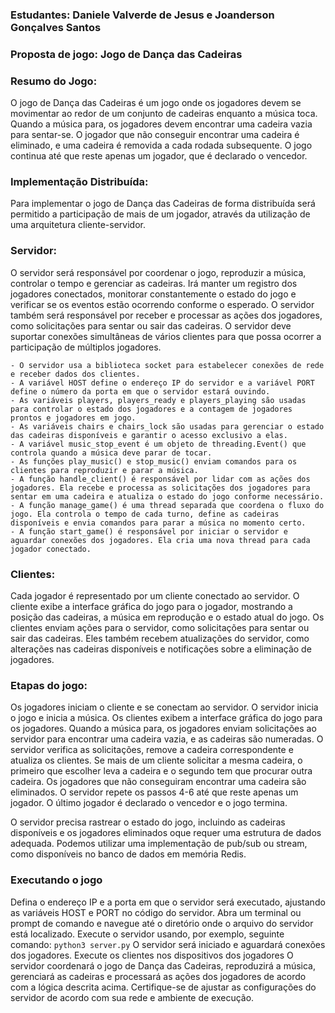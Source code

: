 ### Estudantes: Daniele Valverde de Jesus e Joanderson Gonçalves Santos

### Proposta de jogo: Jogo de Dança das Cadeiras

### Resumo do Jogo:
O jogo de Dança das Cadeiras é um jogo onde os jogadores devem se movimentar ao redor de um conjunto de cadeiras enquanto a música toca. Quando a música para, os jogadores devem encontrar uma cadeira vazia para sentar-se. O jogador que não conseguir encontrar uma cadeira é eliminado, e uma cadeira é removida a cada rodada subsequente. O jogo continua até que reste apenas um jogador, que é declarado o vencedor.

### Implementação Distribuída:
Para implementar o jogo de Dança das Cadeiras de forma distribuída será permitido a participação de mais de um jogador, através da utilização de uma arquitetura cliente-servidor.

### Servidor:

O servidor será responsável por coordenar o jogo, reproduzir a música, controlar o tempo e gerenciar as cadeiras. Irá manter um registro dos jogadores conectados, monitorar constantemente o estado do jogo e verificar se os eventos estão ocorrendo conforme o esperado.
O servidor também será responsável por receber e processar as ações dos jogadores, como solicitações para sentar ou sair das cadeiras.
O servidor deve suportar conexões simultâneas de vários clientes para que possa ocorrer a participação de múltiplos jogadores. 
```
- O servidor usa a biblioteca socket para estabelecer conexões de rede e receber dados dos clientes.
- A variável HOST define o endereço IP do servidor e a variável PORT define o número da porta em que o servidor estará ouvindo.
- As variáveis players, players_ready e players_playing são usadas para controlar o estado dos jogadores e a contagem de jogadores prontos e jogadores em jogo.
- As variáveis chairs e chairs_lock são usadas para gerenciar o estado das cadeiras disponíveis e garantir o acesso exclusivo a elas.
- A variável music_stop_event é um objeto de threading.Event() que controla quando a música deve parar de tocar.
- As funções play_music() e stop_music() enviam comandos para os clientes para reproduzir e parar a música.
- A função handle_client() é responsável por lidar com as ações dos jogadores. Ela recebe e processa as solicitações dos jogadores para sentar em uma cadeira e atualiza o estado do jogo conforme necessário.
- A função manage_game() é uma thread separada que coordena o fluxo do jogo. Ela controla o tempo de cada turno, define as cadeiras disponíveis e envia comandos para parar a música no momento certo.
- A função start_game() é responsável por iniciar o servidor e aguardar conexões dos jogadores. Ela cria uma nova thread para cada jogador conectado.
```

### Clientes:

Cada jogador é representado por um cliente conectado ao servidor.
O cliente exibe a interface gráfica do jogo para o jogador, mostrando a posição das cadeiras, a música em reprodução e o estado atual do jogo.
Os clientes enviam ações para o servidor, como solicitações para sentar ou sair das cadeiras.
Eles também recebem atualizações do servidor, como alterações nas cadeiras disponíveis e notificações sobre a eliminação de jogadores.

### Etapas do jogo:

Os jogadores iniciam o cliente e se conectam ao servidor.
O servidor inicia o jogo e inicia a música.
Os clientes exibem a interface gráfica do jogo para os jogadores.
Quando a música para, os jogadores enviam solicitações ao servidor para encontrar uma cadeira vazia, e as cadeiras são numeradas.
O servidor verifica as solicitações, remove a cadeira correspondente e atualiza os clientes. Se mais de um cliente solicitar a mesma cadeira, o primeiro que escolher leva a cadeira e o segundo tem que procurar outra cadeira.
Os jogadores que não conseguiram encontrar uma cadeira são eliminados.
O servidor repete os passos 4-6 até que reste apenas um jogador.
O último jogador é declarado o vencedor e o jogo termina.

O servidor precisa rastrear o estado do jogo, incluindo as cadeiras disponíveis e os jogadores eliminados oque requer uma estrutura de dados adequada. Podemos utilizar uma implementação de pub/sub ou stream, como disponíveis no banco de dados em memória Redis.

### Executando o jogo
Defina o endereço IP e a porta em que o servidor será executado, ajustando as variáveis HOST e PORT no código do servidor.
Abra um terminal ou prompt de comando e navegue até o diretório onde o arquivo do servidor está localizado.
Execute o servidor usando, por exemplo, seguinte comando:
`python3 server.py`
O servidor será iniciado e aguardará conexões dos jogadores.
Execute os clientes nos dispositivos dos jogadores
O servidor coordenará o jogo de Dança das Cadeiras, reproduzirá a música, gerenciará as cadeiras e processará as ações dos jogadores de acordo com a lógica descrita acima.
Certifique-se de ajustar as configurações do servidor de acordo com sua rede e ambiente de execução.

